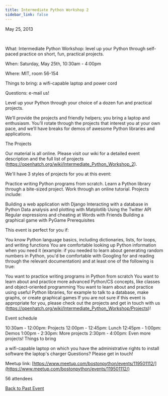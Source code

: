 ```yaml
---
title: Intermediate Python Workshop 2
sidebar_link: false
---
```


May 25, 2013


   

What: Intermediate Python Workshop: level up your Python through self-paced practice on short, fun, practical projects.

When: Saturday, May 25th, 10:30am - 4:00pm

Where: MIT, room 56-154

Things to bring: a wifi-capable laptop and power cord

Questions: e-mail us!

Level up your Python through your choice of a dozen fun and practical projects.

We’ll provide the projects and friendly helpers; you bring a laptop and enthusiasm. You’ll rotate through the projects that interest you at your own pace, and we’ll have breaks for demos of awesome Python libraries and applications.

The Projects

Our material is all online. Please visit our wiki for a detailed event description and the full list of projects (https://openhatch.org/wiki/Intermediate_Python_Workshop_2).

We'll have 3 styles of projects for you at this event:

Practice writing Python programs from scratch. Learn a Python library through a bite-sized project. Work through an online tutorial. Projects include:

Building a web application with Django Interacting with a database in Python Data analysis and plotting with Matplotlib Using the Twitter API Regular expressions and cheating at Words with Friends Building a graphical game with PyGame Prerequisites

This event is perfect for you if:

You know Python language basics, including dictionaries, lists, for loops, and writing functions You are comfortable looking up Python information when you need it (example: if you needed to learn about generating random numbers in Python, you'd be comfortable with Googling for and reading through the relevant documentation) and at least one of the following is true:

You want to practice writing programs in Python from scratch You want to learn about and practice more advanced Python/CS concepts, like classes and object-oriented programming You want to learn about and practice using useful Python libraries, for example to talk to a database, make graphs, or create graphical games If you are not sure if this event is appropriate for you, please check out the projects and get in touch with us (https://openhatch.org/wiki/Intermediate_Python_Workshop/Projects)!

Event schedule

10:30am - 12:00pm: Projects 12:00pm - 12:45pm: Lunch 12:45pm - 1:00pm: Demos 1:00pm - 2:30pm: More projects 2:30pm - 4:00pm: Even more projects! Things to bring

a wifi-capable laptop on which you have the administrative rights to install software the laptop's charger Questions? Please get in touch!


Meetup link: [https://www.meetup.com/bostonpython/events/119501112/](https://www.meetup.com/bostonpython/events/119501112/)

56 attendees

[Back to Past Event](past-events.md)